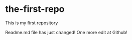 # the-first-repo
This is my first repository

Readme.md file has just changed! One more edit at Github!
